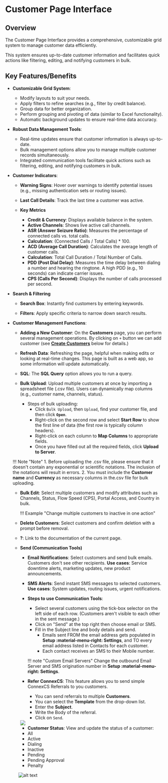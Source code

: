 # Customer Page Interface

## Overview

The Customer Page Interface provides a comprehensive, customizable grid system to manage customer data efficiently. 

This system ensures up-to-date customer information and facilitates quick actions like filtering, editing, and notifying customers in bulk.

## Key Features/Benefits

+ **Customizable Grid System**:

    + Modify layouts to suit your needs.
    + Apply filters to refine searches (e.g., filter by credit balance).
    + Group data for better organization.
    + Perform grouping and pivoting of data (similar to Excel functionality).
    + Automatic background updates to ensure real-time data accuracy.

+ **Robust Data Management Tools**:

    + Real-time updates ensure that customer information is always up-to-date.
    + Bulk management options allow you to manage multiple customer records simultaneously.
    + Integrated communication tools facilitate quick actions such as filtering, editing, and notifying customers in bulk.

+ **Customer Indicators**:

    + **Warning Signs**: Hover over warnings to identify potential issues (e.g., missing authentication sets or routing issues).

    + **Last Call Details**: Track the last time a customer was active.

    + **Key Metrics**
      + **Credit & Currency**: Displays available balance in the system.
      + **Active Channels**: Shows live active call channels.
      + **ASR (Answer Seizure Ratio)**: Measures the percentage of connected calls vs. total calls. 
      + **Calculation**: (Connected Calls / Total Calls) * 100.
      + **ACD (Average Call Duration)**: Calculates the average length of customer calls.
      + **Calculation**: Total Call Duration / Total Number of Calls.
      + **PDD (Post Dial Delay)**: Measures the time delay between dialing a number and hearing the ringtone.
      A high PDD (e.g., 10 seconds) can indicate carrier issues.
      + **CPS (Calls Per Second)**: Displays the number of calls processed per second.

+ **Search & Filtering**

    + **Search Box**: Instantly find customers by entering keywords.

    + **Filters**: Apply specific criteria to narrow down search results.

+ **Customer Management Functions**:
    + **Adding a New Customer**: On the **Customers** page, you can perform several management operations.
    By clicking on `+` button we can add customer (see [**Create Customers**](https://docs.connexcs.com/customer/customer/#create-customers) below for details.)

    + **Refresh Data**: Refreshing the page, helpful when making edits or looking at real-time changes. This page is built as a web app, so some information will update automatically.

    + **SQL**: The **SQL Query** option allows you to run a query.

    + **Bulk Upload**: Upload multiple customers at once by importing a spreadsheet file (.csv file).
    Users can dynamically map columns (e.g., customer name, channels, status).
      + Steps of bulk uploading:
        + Click `Bulk Upload`, then `Upload`, find your customer file, and then click **`Open`**.
        + Right-click on the second row and select **Start Row** to show the first line of data (the first row is typically column headers).
        + Right-click on each column to **Map Columns** to appropriate fields.
        + Once you have filled out all the required fields, click **Upload to Server**.

    !!! Note "Note"
        1. Before uploading the .csv file, please ensure that it doesn't contain any exponential or scientific notations. The inclusion of the notations will result in errors.
        2. You must include the **Customer name** and **Currency** as necessary columns in the.csv file for bulk uploading.
  
    + **Bulk Edit**: Select multiple customers and modify attributes such as Channels, Status, Flow Speed (CPS), Portal Access, and Country in bulk.

      !!! Example "Change multiple customers to inactive in one action"

    + **Delete Customers**: Select customers and confirm deletion with a prompt before removal.
  
    + **?**: Link to the documentation of the current page. 

    + **Send (Communication Tools)**

      + **Email Notifications**: Select customers and send bulk emails. Customers don't see other recipients.
    **Use cases**: Service downtime alerts, marketing updates, new product announcements.

      + **SMS Alerts**: Send instant SMS messages to selected customers.
    **Use cases**: System updates, routing issues, urgent notifications.

      + **Steps to use Communication Tools**:
        + Select several customers using the tick-box selector on the left side of each row. (Customers aren't visible to each other in the sent message.)
        + Click on "Send" at the top right then choose email or SMS.
        + Fill in the Subject line and body details and send.
          + Emails sent FROM the email address gets populated in **Setup :material-menu-right: Settings**, and TO every email address listed in Contacts for each customer.
          + Each contact receives an SMS to their Mobile number.
  
        !!! note "Custom Email Servers"
            Change the outbound Email Server and SMS origination number in **Setup :material-menu-right: Settings**.

      + **Refer ConnexCS**: This feature allows you to send simple ConnexCS Referrals to you customers.
        + You can send referrals to multiple **Customers**.
        + You can select the **Template** from the drop-down list.
        + Enter the **Subject**.
        + Write the Body of the referral.
        + Click on `Send`.
  
      <img src= "/customer/img/referral.png">

      + **Customer Status**: View and update the status of a customer:
      + All
      + Active
      + Dialing
      + Inactive
      + Pending
      + Pending Approval
      + Penalty

    &emsp; ![alt text][customer-status]

[customer-status]: /customer/img/39.png "Customer Status"
[customersubs]: /customer/img/customersubs.png "Customer Sub-Sections"
